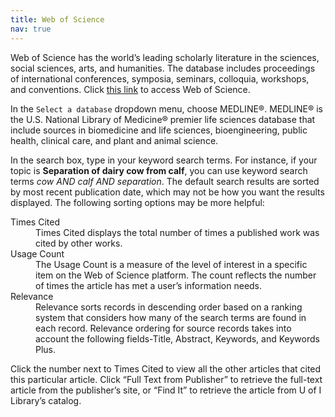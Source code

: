 ```yaml
---
title: Web of Science
nav: true
--- 
```


Web of Science has the world’s leading scholarly literature in the sciences, social sciences, arts, and humanities. The database includes proceedings of international conferences, symposia, seminars, colloquia, workshops, and conventions. Click [this link](https://uidaho.idm.oclc.org/login?url=http://webofknowledge.com/UA) to access Web of Science.

In the `Select a database` dropdown menu, choose MEDLINE®. MEDLINE® is the U.S. National Library of Medicine® premier life sciences database that include sources in biomedicine and life sciences, bioengineering, public health, clinical care, and plant and animal science.

In the search box, type in your keyword search terms. For instance, if your topic is **Separation of dairy cow from calf**, you can use keyword search terms *cow AND calf AND separation*. The default search results are sorted by most recent publication date, which may not be how you want the results displayed. The following sorting options may be more helpful:

<dl>
  <dt>Times Cited</dt>
  <dd>Times Cited displays the total number of times a published work was cited by other works. </dd>
  <dt>Usage Count</dt>
  <dd>The Usage Count is a measure of the level of interest in a specific item on the Web of Science platform. The count reflects the number of times the article has met a user’s information needs.</dd>
  <dt>Relevance</dt>
  <dd>Relevance sorts records in descending order based on a ranking system that considers how many of the search terms are found in each record. Relevance ordering for source records takes into account the following fields-Title, Abstract, Keywords, and Keywords Plus.</dd>
</dl>

Click the number next to Times Cited to view all the other articles that cited this particular article. 
Click “Full Text from Publisher” to retrieve the full-text article from the publisher’s site, or “Find It” to retrieve the article from U of I Library’s catalog.  

